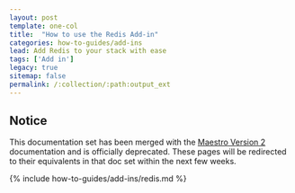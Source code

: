 ```yaml
---
layout: post
template: one-col
title:  "How to use the Redis Add-in"
categories: how-to-guides/add-ins
lead: Add Redis to your stack with ease
tags: ['Add in']
legacy: true
sitemap: false
permalink: /:collection/:path:output_ext
---
```


## Notice
<div class="notice notice-warning"><p>This documentation set has been merged with the <a href="/maestro/">Maestro Version 2</a> documentation and is officially deprecated. These pages will be redirected to their equivalents in that doc set within the next few weeks.</p></div>


{% include how-to-guides/add-ins/redis.md %}